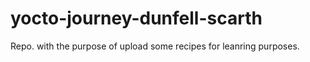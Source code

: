 # yocto-journey-dunfell-scarth
Repo. with the purpose of upload some recipes for leanring purposes.
